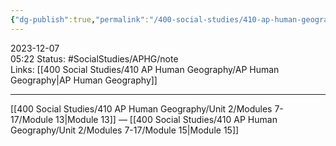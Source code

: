 ```yaml
---
{"dg-publish":true,"permalink":"/400-social-studies/410-ap-human-geography/unit-2/modules-7-17/module-14/","updated":"2024-03-06T10:06:03.328-06:00"}
---
```


2023-12-07  
05:22
Status: #SocialStudies/APHG/note  
Links: [[400 Social Studies/410 AP Human Geography/AP Human Geography\|AP Human Geography]] 

---
[[400 Social Studies/410 AP Human Geography/Unit 2/Modules 7-17/Module 13\|Module 13]] — [[400 Social Studies/410 AP Human Geography/Unit 2/Modules 7-17/Module 15\|Module 15]] 
